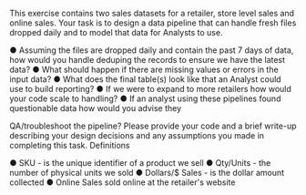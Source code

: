 This exercise contains two sales datasets for a retailer, store level sales and online sales. Your
task is to design a data pipeline that can handle fresh files dropped daily and to model that data
for Analysts to use.

● Assuming the files are dropped daily and contain the past 7 days of data, how would you
handle deduping the records to ensure we have the latest data?
● What should happen if there are missing values or errors in the input data?
● What does the final table(s) look like that an Analyst could use to build reporting?
● If we were to expand to more retailers how would your code scale to handling?
● If an analyst using these pipelines found questionable data how would you advise they

QA/troubleshoot the pipeline?
Please provide your code and a brief write-up describing your design decisions and any
assumptions you made in completing this task.
Definitions

● SKU - is the unique identifier of a product we sell
● Qty/Units - the number of physical units we sold
● Dollars/$ Sales - is the dollar amount collected
● Online Sales sold online at the retailer's website